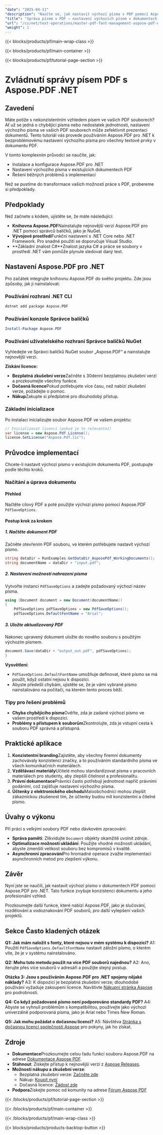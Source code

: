 ```yaml
---
"date": "2025-04-11"
"description": "Naučte se, jak nastavit výchozí písma v PDF pomocí Aspose.PDF pro .NET. Zajistěte si bez námahy konzistenci napříč dokumenty."
"title": "Správa písem v PDF – nastavení výchozích písem v dokumentech pomocí Aspose.PDF pro .NET"
"url": "/cs/net/text-operations/master-pdf-font-management-aspose-pdf-net/"
"weight": 1
---
```


{{< blocks/products/pf/main-wrap-class >}}

{{< blocks/products/pf/main-container >}}

{{< blocks/products/pf/tutorial-page-section >}}


# Zvládnutí správy písem PDF s Aspose.PDF .NET

## Zavedení

Máte potíže s nekonzistentním vzhledem písem ve vašich PDF souborech? Ať už se jedná o chybějící písma nebo nedostatek jednotnosti, nastavení výchozího písma ve vašich PDF souborech může zefektivnit prezentaci dokumentů. Tento tutoriál vás provede používáním Aspose.PDF pro .NET k bezproblémovému nastavení výchozího písma pro všechny textové prvky v dokumentu PDF.

V tomto komplexním průvodci se naučíte, jak:
- Instalace a konfigurace Aspose.PDF pro .NET
- Nastavení výchozího písma v existujících dokumentech PDF
- Řešení běžných problémů s implementací

Než se pustíme do transformace vašich možností práce s PDF, probereme si předpoklady.

## Předpoklady

Než začnete s kódem, ujistěte se, že máte následující:

- **Knihovna Aspose.PDF**Nainstalujte nejnovější verzi Aspose.PDF pro .NET pomocí správců balíčků, jako je NuGet.
- **Vývojové prostředí**Funkční nastavení s .NET Core nebo .NET Framework. Pro snadné použití se doporučuje Visual Studio.
- **Základní znalost C#**Znalost jazyka C# a práce se soubory v prostředí .NET vám pomůže plynule sledovat daný text.

## Nastavení Aspose.PDF pro .NET

Pro začátek integrujte knihovnu Aspose.PDF do svého projektu. Zde jsou způsoby, jak ji nainstalovat:

### Používání rozhraní .NET CLI
```bash
dotnet add package Aspose.PDF
```

### Používání konzole Správce balíčků
```powershell
Install-Package Aspose.PDF
```

### Používání uživatelského rozhraní Správce balíčků NuGet
Vyhledejte ve Správci balíčků NuGet soubor „Aspose.PDF“ a nainstalujte nejnovější verzi.

**Získání licence:**
- **Bezplatná zkušební verze**Začněte s 30denní bezplatnou zkušební verzí a prozkoumejte všechny funkce.
- **Dočasná licence**Pokud potřebujete více času, než nabízí zkušební verze, požádejte o pomoc.
- **Nákup**Zakupte si předplatné pro dlouhodobý přístup.

### Základní inicializace
Po instalaci inicializujte soubor Aspose.PDF ve vašem projektu:
```csharp
// Inicializovat licenci (pokud je to relevantní)
var license = new Aspose.Pdf.License();
license.SetLicense("Aspose.Pdf.lic");
```

## Průvodce implementací

Chcete-li nastavit výchozí písmo v existujícím dokumentu PDF, postupujte podle těchto kroků.

### Načítání a úprava dokumentu

#### Přehled
Načtěte cílový PDF a poté použijte výchozí písmo pomocí Aspose.PDF `PdfSaveOptions`.

#### Postup krok za krokem

##### 1. Načtěte dokument PDF
Začněte otevřením PDF souboru, ve kterém potřebujete nastavit výchozí písmo.
```csharp
string dataDir = RunExamples.GetDataDir_AsposePdf_WorkingDocuments();
string documentName = dataDir + "input.pdf";
```

##### 2. Nastavení možností nahrazení písma
Vytvořte instanci `PdfSaveOptions` a zadejte požadovaný výchozí název písma.
```csharp
using (Document document = new Document(documentName))
{
    PdfSaveOptions pdfSaveOptions = new PdfSaveOptions();
    pdfSaveOptions.DefaultFontName = "Arial";
```

##### 3. Uložte aktualizovaný PDF
Nakonec upravený dokument uložte do nového souboru s použitým výchozím písmem.
```csharp
document.Save(dataDir + "output_out.pdf", pdfSaveOptions);
}
```
**Vysvětlení**: 
- `PdfSaveOptions.DefaultFontName` umožňuje definovat, které písmo se má použít, když ostatní nejsou k dispozici.
- Abyste předešli chybám, ujistěte se, že je vámi vybrané písmo nainstalováno na počítači, na kterém tento proces běží.

### Tipy pro řešení problémů
- **Chyba chybějícího písma**Ověřte, zda je zadané výchozí písmo ve vašem prostředí k dispozici.
- **Problémy s přístupem k souborům**Zkontrolujte, zda je vstupní cesta k souboru PDF správná a přístupná.

## Praktické aplikace
1. **Konzistentní branding**Zajistěte, aby všechny firemní dokumenty zachovávaly konzistenci značky, a to používáním standardního písma ve všech komunikačních materiálech.
2. **Vzdělávací materiály**Učitelé mohou standardizovat písma v pracovních materiálech pro studenty, aby zlepšili čitelnost a profesionalitu.
3. **Právní dokumentace**Právníci často potřebují jednotnost napříč právními podáními, což zajišťuje nastavení výchozího písma.
4. **Účtenky z elektronického obchodu**Maloobchodníci mohou zlepšit zákaznickou zkušenost tím, že účtenky budou mít konzistentní a čitelné písmo.

## Úvahy o výkonu
Při práci s velkými soubory PDF nebo dávkovém zpracování:
- **Správa paměti**: Zlikvidujte `Document` objekty okamžitě uvolnit zdroje.
- **Optimalizace možností ukládání**: Použijte vhodné možnosti ukládání, abyste zmenšili velikost souboru bez kompromisů v kvalitě.
- **Asynchronní zpracování**Pro hromadné operace zvažte implementaci asynchronních metod pro zlepšení výkonu.

## Závěr
Nyní jste se naučili, jak nastavit výchozí písmo v dokumentech PDF pomocí Aspose.PDF pro .NET. Tato funkce zvyšuje konzistenci dokumentu a jeho profesionální vzhled. 

Prozkoumejte další funkce, které nabízí Aspose.PDF, jako je slučování, rozdělování a vodoznakování PDF souborů, pro další vylepšení vašich projektů.

## Sekce Často kladených otázek
**Q1: Jak mám naložit s fonty, které nejsou v mém systému k dispozici?**
A1: Použití `PdfSaveOptions.DefaultFontName` nastavit záložní písmo, o kterém víte, že je v systému nainstalováno.

**Q2: Mohu tuto metodu použít na více PDF souborů najednou?**
A2: Ano, iterujte přes více souborů v adresáři a použijte stejný postup.

**Otázka 3: Jsou s používáním Aspose.PDF pro .NET spojeny nějaké náklady?**
A3: K dispozici je bezplatná zkušební verze; dlouhodobé používání vyžaduje zakoupení licence. Navštivte [Nákupní stránka Aspose](https://purchase.aspose.com/buy) pro podrobnosti.

**Q4: Co když požadované písmo není podporováno standardy PDF?**
A4: Abyste se vyhnuli problémům s kompatibilitou, používejte jako výchozí univerzálně podporovaná písma, jako je Arial nebo Times New Roman.

**Q5: Jak mohu požádat o dočasnou licenci?**
A5: Návštěva [Stránka s dočasnou licencí společnosti Aspose](https://purchase.aspose.com/temporary-license/) pro pokyny, jak ho získat.

## Zdroje
- **Dokumentace**Prozkoumejte celou řadu funkcí souboru Aspose.PDF na adrese [Dokumentace Aspose PDF](https://reference.aspose.com/pdf/net/).
- **Stáhnout**: Získejte přístup k nejnovější verzi z [Aspose Releases](https://releases.aspose.com/pdf/net/).
- **Možnosti nákupu a zkušební verze**:
  - Bezplatná zkušební verze: [Začněte zde](https://releases.aspose.com/pdf/net/)
  - Nákup: [Koupit nyní](https://purchase.aspose.com/buy)
  - Dočasná licence: [Žádost zde](https://purchase.aspose.com/temporary-license/)
- **Podpora**Získejte pomoc od komunity na adrese [Fórum Aspose PDF](https://forum.aspose.com/c/pdf/10)

{{< /blocks/products/pf/tutorial-page-section >}}

{{< /blocks/products/pf/main-container >}}

{{< /blocks/products/pf/main-wrap-class >}}

{{< blocks/products/products-backtop-button >}}